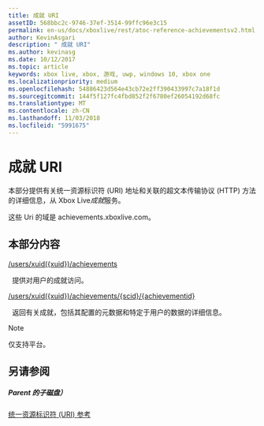 ```yaml
---
title: 成就 URI
assetID: 568bbc2c-9746-37ef-3514-99ffc96e3c15
permalink: en-us/docs/xboxlive/rest/atoc-reference-achievementsv2.html
author: KevinAsgari
description: " 成就 URI"
ms.author: kevinasg
ms.date: 10/12/2017
ms.topic: article
keywords: xbox live, xbox, 游戏, uwp, windows 10, xbox one
ms.localizationpriority: medium
ms.openlocfilehash: 54886423d564e43cb72e2ff390433997c7a18f1d
ms.sourcegitcommit: 144f5f127fc4fbd852f2f6780ef26054192d68fc
ms.translationtype: MT
ms.contentlocale: zh-CN
ms.lasthandoff: 11/03/2018
ms.locfileid: "5991675"
---
```

# <a name="achievements-uris"></a>成就 URI

本部分提供有关统一资源标识符 (URI) 地址和关联的超文本传输协议 (HTTP) 方法的详细信息，从 Xbox Live*成就*服务。

这些 Uri 的域是 achievements.xboxlive.com。

<a id="ID4EDB"></a>


## <a name="in-this-section"></a>本部分内容

[/users/xuid({xuid})/achievements](uri-achievementsusersxuidachievementsv2.md)

&nbsp;&nbsp;提供对用户的成就访问。

[/users/xuid({xuid})/achievements/{scid}/{achievementid}](uri-usersxuidachievementsscidachievementid.md)

&nbsp;&nbsp;返回有关成就，包括其配置的元数据和特定于用户的数据的详细信息。


> [!NOTE] 
> 仅支持平台。



<a id="ID4EMB"></a>


## <a name="see-also"></a>另请参阅

<a id="ID4EOB"></a>


##### <a name="parent"></a>Parent 的子磁盘）

[统一资源标识符 (URI) 参考](../atoc-xboxlivews-reference-uris.md)
